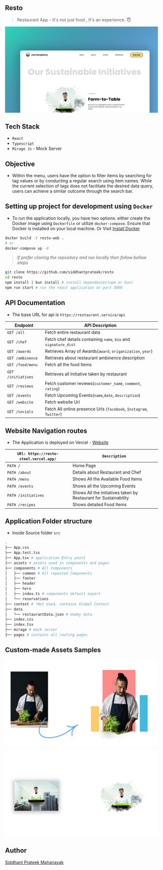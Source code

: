 ## Resto

> Restaurant App - It's not just food , It's an experience. 😇

![](./assets/thumb2.png)

## Tech Stack

- `React`
- `Typescript`
- `Mirage Js` - Mock Server 

## Objective 

- Within the menu, users have the option to filter items by searching for tag values or by conducting a regular search using item names. While the current selection of tags does not facilitate the desired data query, users can achieve a similar outcome through the search bar.

## Setting up project for development using `Docker`

- To run the application locally, you have two options: either create the Docker image using `Dockerfile` or utilize `docker-compose`. Ensure that Docker is installed on your local machine.  Or Visit [Install Docker](https://docs.docker.com/engine/install/)

```bash
docker build -t resto-web . 
# or
docker-compose up -d
```
> _If prefer cloning the repository and run locally then follow bellow steps_

```bash
git clone https://github.com/siddhantprateek/resto
cd resto
npm install | bun install # install dependenies(npm or bun)
npm run start # run the react application on port 3000
```


## API Documentation

- The base URL for api is `https://restaurant.service/api`

 
| Endpoint | API Description | 
| -------- | -------- | 
| `GET /all`     | Fetch entire restaurant data     | 
| `GET /chef`    | Fetch chef details containing `name`, `bio` and `signature_dist`    | 
| `GET /awards`     | Retrieves Array of Awards(`award`, `origanization`, `year`)     | 
| `GET /ambinence`     | Retrieves about restaurant ambinence description    | 
| `GET /food/menu`     | Fetch all the food Items     | 
| `GET /initiatives`     | Retrieves all Initiative taken by restaurant     | 
| `GET /reviews`     | Fetch customer reviews(`customer_name`, `comment`, `rating`)   | 
| `GET /events`     | Fetch Upcoming Events(`name`,`date`, `description`)    | 
| `GET /website`     | Fetch website Url   | 
| `GET /socials`     | Fetch All online presence Urls (`facebook`, `Instagram`, `Twitter`)   | 


## Website Navigation routes

- The Application is deployed on Vercel - [Website](https://resto-steel.vercel.app)

| `URl: https://resto-steel.vercel.app/` | `Description` |
| -------- | -------- | 
| `PATH /`     | Home Page     | 
| `PATH /about`     | Details about Restaurant and Chef     | 
| `PATH /menu`     | Shows All the Available Food Items     | 
| `PATH /events`     | Shows all the Upcoming Events     | 
| `PATH /initiatives`     | Shows All the initiatives taken by Restaurant for Sustainability     | 
| `PATH /recipes`     | Shows detailed Food Items   | 


## Application Folder structure

- Inside Source folder `src`
```bash
.
├── App.css
├── App.test.tsx
├── App.tsx # application Entry point
├── assets # assets used in components and pages
├── components # All Components
│   ├── common # All repeated Components
│   ├── footer
│   ├── header
│   ├── hero
│   ├── index.ts # components default export
│   └── reservations
├── context # !Not Used, contains Global Context
├── data 
│   └── restaurantData.json # dummy data
├── index.css
├── index.tsx
├── mirage # mock server
├── pages # contains all routing pages

```

## Custom-made Assets Samples

![](./assets/custom-assets.png)

![](./assets/custom-img.png)

## Author 

[Siddhant Prateek Mahanayak](https://github.com/siddhantprateek)
